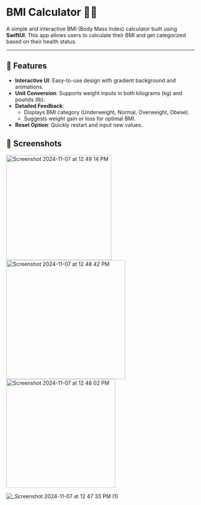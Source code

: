 # BMI Calculator 🏋️‍♂️

A simple and interactive BMI (Body Mass Index) calculator built using **SwiftUI**. This app allows users to calculate their BMI and get categorized based on their health status.

---

## 🌟 Features
- **Interactive UI**: Easy-to-use design with gradient background and animations.
- **Unit Conversion**: Supports weight inputs in both kilograms (kg) and pounds (lb).
- **Detailed Feedback**:
  - Displays BMI category (Underweight, Normal, Overweight, Obese).
  - Suggests weight gain or loss for optimal BMI.
- **Reset Option**: Quickly restart and input new values.


## 📱 Screenshots


<img width="281" alt="Screenshot 2024-11-07 at 12 49 14 PM" src="https://github.com/user-attachments/assets/a46ab507-ad22-4dd6-b050-fbf1e8a575a5">

<img width="318" alt="Screenshot 2024-11-07 at 12 48 42 PM" src="https://github.com/user-attachments/assets/564ebcd1-6089-4364-b8a0-746098b7efea">
<img width="291" alt="Screenshot 2024-11-07 at 12 48 02 PM" src="https://github.com/user-attachments/assets/fa633c5d-dd0c-4815-b354-5440fe88aeb1">

![_Screenshot 2024-11-07 at 12 47 33 PM (1)](https://github.com/user-attachments/assets/500e9f5a-753e-4096-85ef-7db39a8d8535)
